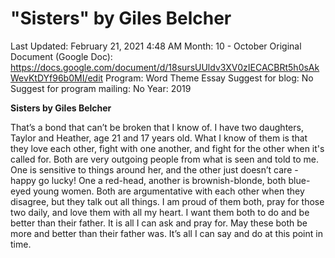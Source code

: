 # "Sisters" by Giles Belcher

Last Updated: February 21, 2021 4:48 AM
Month: 10 - October
Original Document (Google Doc): https://docs.google.com/document/d/18sursUUldv3XV0zIECACBRt5h0sAkWevKtDYf96b0MI/edit
Program: Word Theme Essay
Suggest for blog: No
Suggest for program mailing: No
Year: 2019

**Sisters by Giles Belcher**

That’s a bond that can’t be broken that I know of. I have two daughters, Taylor and Heather, age 21 and 17 years old. What I know of them is that they love each other, fight with one another, and fight for the other when it's called for. Both are very outgoing people from what is seen and told to me. One is sensitive to things around her, and the other just doesn’t care - happy go lucky! One a red-head, another is brownish-blonde, both blue-eyed young women. Both are argumentative with each other when they disagree, but they talk out all things. I am proud of them both, pray for those two daily, and love them with all my heart. I want them both to do and be better than their father. It is all I can ask and pray for. May these both be more and better than their father was. It’s all I can say and do at this point in time.